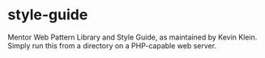 # style-guide
Mentor Web Pattern Library and Style Guide, as maintained by Kevin Klein. Simply run this from a directory on a PHP-capable web server.
